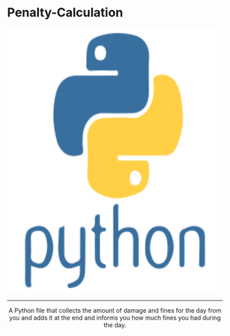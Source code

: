 # Penalty-Calculation
<center> <img style="align:center;" src="https://github.com/devicons/devicon/blob/master/icons/python/python-original-wordmark.svg" width="620px" height="620px"><center>
  <hr>
A Python file that collects the amount of damage and fines for the day from you and adds it at the end and informs you how much fines you had during the day.
